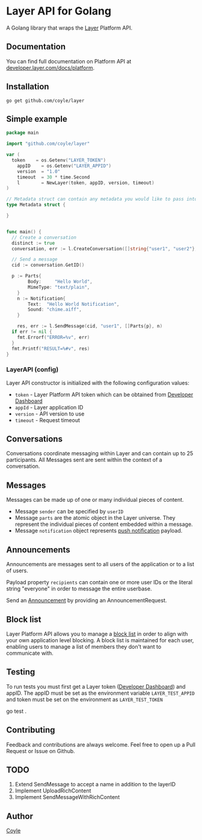 # Layer API for Golang

A Golang library that wraps the [Layer](https://layer.com) Platform API.


## Documentation

You can find full documentation on Platform API at [developer.layer.com/docs/platform](https://developer.layer.com/docs/platform).

## Installation

    go get github.com/coyle/layer

## Simple example

```Go
package main

import "github.com/coyle/layer"

var (
  token    = os.Getenv("LAYER_TOKEN")
	appID    = os.Getenv("LAYER_APPID")
	version  = "1.0"
	timeout  = 30 * time.Second
	l        = NewLayer(token, appID, version, timeout)
)

// Metadata struct can contain any metadata you would like to pass into a conversation
type Metadata struct {

}


func main() {
  // Create a conversation
  distinct := true
  conversation, err := l.CreateConversation([]string{"user1", "user2"}, distinct, Metadata{})

  // Send a message
  cid := conversation.GetID()

  p := Parts{
		Body:     "Hello World",
		MimeType: "text/plain",
	}
	n := Notification{
		Text:  "Hello World Notification",
		Sound: "chime.aiff",
	}

	res, err := l.SendMessage(cid, "user1", []Parts{p}, n)
  if err != nil {
    fmt.Errorf("ERROR=%v", err)
  }
  fmt.Printf("RESULT=%#v", res)
}
```

### LayerAPI (config)

Layer API constructor is initialized with the following configuration values:

 - `token` - Layer Platform API token which can be obtained from [Developer Dashboard](https://developer.layer.com/projects/keys)
 - `appId` - Layer application ID
 - `version` - API version to use
 - `timeout` - Request timeout

## Conversations

Conversations coordinate messaging within Layer and can contain up to 25 participants. All Messages sent are sent within the context of a conversation.

## Messages

Messages can be made up of one or many individual pieces of content.

 - Message `sender` can be specified by `userID`
 - Message `parts` are the atomic object in the Layer universe. They represent the individual pieces of content embedded within a message.
 - Message `notification` object represents [push notification](https://developer.layer.com/docs/platform#push-notifications) payload.

## Announcements

Announcements are messages sent to all users of the application or to a list of users.

Payload property `recipients` can contain one or more user IDs or the literal string "everyone" in order to message the entire userbase.

Send an [Announcement](https://developer.layer.com/docs/platform#send-an-announcement) by providing an AnnouncementRequest.


## Block list

Layer Platform API allows you to manage a [block list](https://developer.layer.com/docs/platform#managing-user-block-lists) in order to align with your own application level blocking. A block list is maintained for each user, enabling users to manage a list of members they don't want to communicate with.


## Testing
  To run tests you must first get a Layer token ([Developer Dashboard](https://developer.layer.com/projects/keys)) and appID.
  The appID must be set as the environment variable `LAYER_TEST_APPID` and token must be set on the environment as `LAYER_TEST_TOKEN`

  go test .

## Contributing

Feedback and contributions are always welcome. Feel free to open up a Pull Request or Issue on Github.

## TODO
1. Extend SendMessage to accept a name in addition to the layerID
2. Implement UploadRichContent
3. Implement SendMessageWithRichContent

## Author

[Coyle](https://github.com/coyle)

